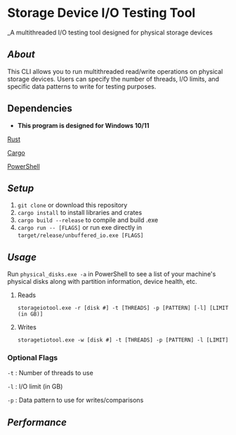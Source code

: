 # Storage Device I/O Testing Tool
_A multithreaded I/O testing tool designed for physical storage devices

## _About_
This CLI allows you to run multithreaded read/write operations on physical storage devices. Users can specify the number of threads, I/O limits, and specific data patterns to write for testing purposes.

## Dependencies

* **This program is designed for Windows 10/11**

[Rust](https://www.rust-lang.org/tools/install)

[Cargo](https://www.rust-lang.org/tools/install)

[PowerShell](https://docs.microsoft.com/en-us/powershell/scripting/install/installing-powershell?view=powershell-7.2)


## _Setup_

1. `git clone` or download this repository
2. `cargo install` to install libraries and crates
3. `cargo build --release` to compile and build .exe
4. `cargo run -- [FLAGS]` or run exe directly in `target/release/unbuffered_io.exe [FLAGS]`

## _Usage_
Run `physical_disks.exe -a` in PowerShell to see a list of your machine's physical disks along with partition information, device health, etc.

1. Reads
	```
	storageiotool.exe -r [disk #] -t [THREADS] -p [PATTERN] [-l] [LIMIT (in GB)]
	```
2. Writes
	```
	storagetiotool.exe -w [disk #] -t [THREADS] -p [PATTERN] -l [LIMIT]	
	```

### Optional Flags
`-t` : Number of threads to use

`-l` : I/O limit (in GB)

`-p` : Data pattern to use for writes/comparisons

## _Performance_
